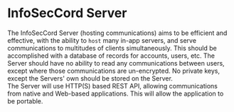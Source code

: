 InfoSecCord Server
===

The InfoSecCord Server (hosting communications) aims to be efficient and effective, with the ability to `host` many in-app servers, and serve communications to multitudes of clients simultaneously. This should be accomplished with a database of records for accounts, users, etc. The Server should have no ability to read any communications between users, except where those communications are un-encrypted. No private keys, except the Servers' own should be stored on the Server.  
The Server will use HTTP(S) based REST API, allowing communications from native and Web-based applications. This will allow the application to be portable.
